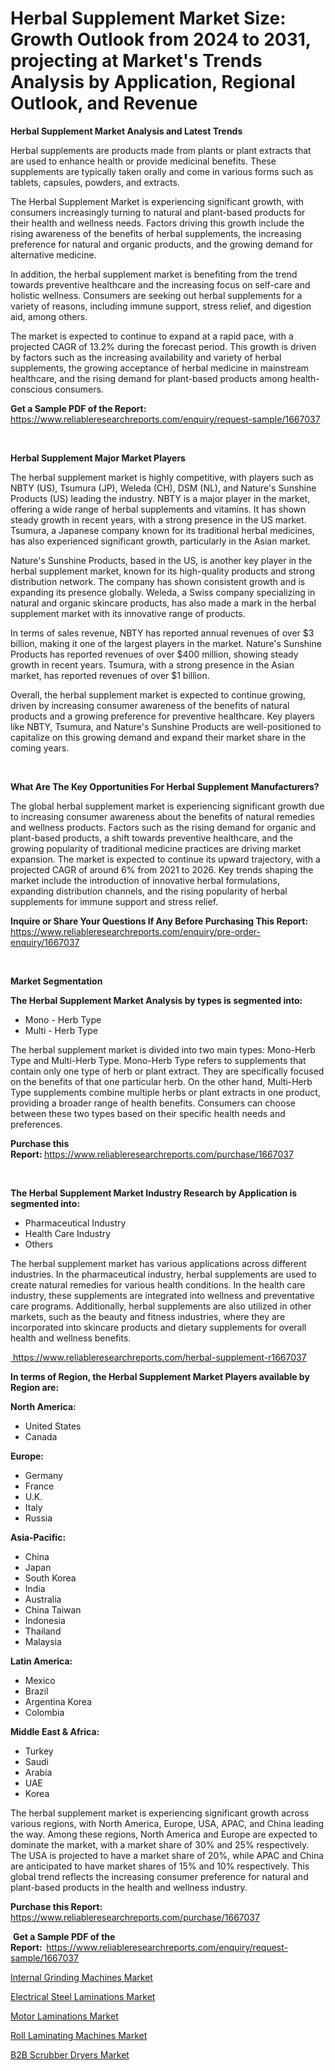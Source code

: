 <p><h1>Herbal Supplement Market Size: Growth Outlook from 2024 to 2031, projecting at Market's Trends Analysis by Application, Regional Outlook, and Revenue</h1></p><p><strong>Herbal Supplement Market Analysis and Latest Trends</strong></p>
<p><p>Herbal supplements are products made from plants or plant extracts that are used to enhance health or provide medicinal benefits. These supplements are typically taken orally and come in various forms such as tablets, capsules, powders, and extracts.</p><p>The Herbal Supplement Market is experiencing significant growth, with consumers increasingly turning to natural and plant-based products for their health and wellness needs. Factors driving this growth include the rising awareness of the benefits of herbal supplements, the increasing preference for natural and organic products, and the growing demand for alternative medicine.</p><p>In addition, the herbal supplement market is benefiting from the trend towards preventive healthcare and the increasing focus on self-care and holistic wellness. Consumers are seeking out herbal supplements for a variety of reasons, including immune support, stress relief, and digestion aid, among others.</p><p>The market is expected to continue to expand at a rapid pace, with a projected CAGR of 13.2% during the forecast period. This growth is driven by factors such as the increasing availability and variety of herbal supplements, the growing acceptance of herbal medicine in mainstream healthcare, and the rising demand for plant-based products among health-conscious consumers.</p></p>
<p><strong>Get a Sample PDF of the Report:&nbsp;</strong> <a href="https://www.reliableresearchreports.com/enquiry/request-sample/1667037">https://www.reliableresearchreports.com/enquiry/request-sample/1667037</a></p>
<p>&nbsp;</p>
<p><strong>Herbal Supplement Major Market Players</strong></p>
<p><p>The herbal supplement market is highly competitive, with players such as NBTY (US), Tsumura (JP), Weleda (CH), DSM (NL), and Nature's Sunshine Products (US) leading the industry. NBTY is a major player in the market, offering a wide range of herbal supplements and vitamins. It has shown steady growth in recent years, with a strong presence in the US market. Tsumura, a Japanese company known for its traditional herbal medicines, has also experienced significant growth, particularly in the Asian market.</p><p>Nature's Sunshine Products, based in the US, is another key player in the herbal supplement market, known for its high-quality products and strong distribution network. The company has shown consistent growth and is expanding its presence globally. Weleda, a Swiss company specializing in natural and organic skincare products, has also made a mark in the herbal supplement market with its innovative range of products.</p><p>In terms of sales revenue, NBTY has reported annual revenues of over $3 billion, making it one of the largest players in the market. Nature's Sunshine Products has reported revenues of over $400 million, showing steady growth in recent years. Tsumura, with a strong presence in the Asian market, has reported revenues of over $1 billion.</p><p>Overall, the herbal supplement market is expected to continue growing, driven by increasing consumer awareness of the benefits of natural products and a growing preference for preventive healthcare. Key players like NBTY, Tsumura, and Nature's Sunshine Products are well-positioned to capitalize on this growing demand and expand their market share in the coming years.</p></p>
<p>&nbsp;</p>
<p><strong>What Are The Key Opportunities For Herbal Supplement Manufacturers?</strong></p>
<p><p>The global herbal supplement market is experiencing significant growth due to increasing consumer awareness about the benefits of natural remedies and wellness products. Factors such as the rising demand for organic and plant-based products, a shift towards preventive healthcare, and the growing popularity of traditional medicine practices are driving market expansion. The market is expected to continue its upward trajectory, with a projected CAGR of around 6% from 2021 to 2026. Key trends shaping the market include the introduction of innovative herbal formulations, expanding distribution channels, and the rising popularity of herbal supplements for immune support and stress relief.</p></p>
<p><strong>Inquire or Share Your Questions If Any Before Purchasing This Report:</strong> <a href="https://www.reliableresearchreports.com/enquiry/pre-order-enquiry/1667037">https://www.reliableresearchreports.com/enquiry/pre-order-enquiry/1667037</a></p>
<p>&nbsp;</p>
<p><strong>Market Segmentation</strong></p>
<p><strong>The Herbal Supplement Market Analysis by types is segmented into:</strong></p>
<p><ul><li>Mono - Herb Type</li><li>Multi - Herb Type</li></ul></p>
<p><p>The herbal supplement market is divided into two main types: Mono-Herb Type and Multi-Herb Type. Mono-Herb Type refers to supplements that contain only one type of herb or plant extract. They are specifically focused on the benefits of that one particular herb. On the other hand, Multi-Herb Type supplements combine multiple herbs or plant extracts in one product, providing a broader range of health benefits. Consumers can choose between these two types based on their specific health needs and preferences.</p></p>
<p><strong>Purchase this Report:&nbsp;</strong><a href="https://www.reliableresearchreports.com/purchase/1667037">https://www.reliableresearchreports.com/purchase/1667037</a></p>
<p>&nbsp;</p>
<p><strong>The Herbal Supplement Market Industry Research by Application is segmented into:</strong></p>
<p><ul><li>Pharmaceutical Industry</li><li>Health Care Industry</li><li>Others</li></ul></p>
<p><p>The herbal supplement market has various applications across different industries. In the pharmaceutical industry, herbal supplements are used to create natural remedies for various health conditions. In the health care industry, these supplements are integrated into wellness and preventative care programs. Additionally, herbal supplements are also utilized in other markets, such as the beauty and fitness industries, where they are incorporated into skincare products and dietary supplements for overall health and wellness benefits.</p></p>
<p><a href="https://www.reliableresearchreports.com/herbal-supplement-r1667037">&nbsp;https://www.reliableresearchreports.com/herbal-supplement-r1667037</a></p>
<p><strong>In terms of Region, the Herbal Supplement Market Players available by Region are:</strong></p>
<p>
    <p> <strong> North America: </strong>
        <ul>
            <li>United States</li>
            <li>Canada</li>
        </ul>
        </p> 
    <p> <strong> Europe: </strong>
        <ul>
            <li>Germany</li>
            <li>France</li>
            <li>U.K.</li>
            <li>Italy</li>
            <li>Russia</li>
        </ul>
        </p> 
    <p> <strong> Asia-Pacific: </strong>
        <ul>
            <li>China</li>
            <li>Japan</li>
            <li>South Korea</li>
            <li>India</li>
            <li>Australia</li>
            <li>China Taiwan</li>
            <li>Indonesia</li>
            <li>Thailand</li>
            <li>Malaysia</li>
        </ul>
        </p> 
    <p> <strong> Latin America: </strong>
        <ul>
            <li>Mexico</li>
            <li>Brazil</li>
            <li>Argentina Korea</li>
            <li>Colombia</li>
        </ul>
        </p> 
    <p> <strong> Middle East & Africa: </strong>
        <ul>
            <li>Turkey</li>
            <li>Saudi</li>
            <li>Arabia</li>
            <li>UAE</li>
            <li>Korea</li>
        </ul>
    </p>
    </p>
<p><p>The herbal supplement market is experiencing significant growth across various regions, with North America, Europe, USA, APAC, and China leading the way. Among these regions, North America and Europe are expected to dominate the market, with a market share of 30% and 25% respectively. The USA is projected to have a market share of 20%, while APAC and China are anticipated to have market shares of 15% and 10% respectively. This global trend reflects the increasing consumer preference for natural and plant-based products in the health and wellness industry.</p></p>
<p><strong>Purchase this Report: </strong><a href="https://www.reliableresearchreports.com/purchase/1667037">https://www.reliableresearchreports.com/purchase/1667037</a></p>
<p>&nbsp;<strong>Get a Sample PDF of the Report:&nbsp;&nbsp;</strong><a href="https://www.reliableresearchreports.com/enquiry/request-sample/1667037">https://www.reliableresearchreports.com/enquiry/request-sample/1667037</a></p>
<p><strong></strong></p>
<p><p><a href="https://github.com/NorbertYates/Market-Research-Report-List-6/blob/main/internal-grinding-machines-market.md">Internal Grinding Machines Market</a></p><p><a href="https://github.com/globismark/Market-Research-Report-List-4/blob/main/electrical-steel-laminations-market.md">Electrical Steel Laminations Market</a></p><p><a href="https://github.com/prosalinda88/Market-Research-Report-List-6/blob/main/motor-laminations-market.md">Motor Laminations Market</a></p><p><a href="https://github.com/susanjprice2023/Market-Research-Report-List-2/blob/main/roll-laminating-machines-market.md">Roll Laminating Machines Market</a></p><p><a href="https://www.linkedin.com/pulse/comprehensive-analysis-global-b2b-scrubber-dryers-market-growth-vlqne?trackingId=LcIexRwySXWzXtees2aKZw%3D%3D">B2B Scrubber Dryers Market</a></p></p>